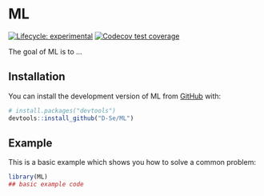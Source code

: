 
# ML

<!-- badges: start -->
[![Lifecycle: experimental](https://img.shields.io/badge/lifecycle-experimental-orange.svg)](https://lifecycle.r-lib.org/articles/stages.html#experimental)
[![Codecov test coverage](https://codecov.io/gh/D-Se/ML/branch/master/graph/badge.svg)](https://app.codecov.io/gh/D-Se/ML?branch=master)
<!-- badges: end -->

The goal of ML is to ...

## Installation

You can install the development version of ML from [GitHub](https://github.com/) with:

``` r
# install.packages("devtools")
devtools::install_github("D-Se/ML")
```

## Example

This is a basic example which shows you how to solve a common problem:

``` r
library(ML)
## basic example code
```

